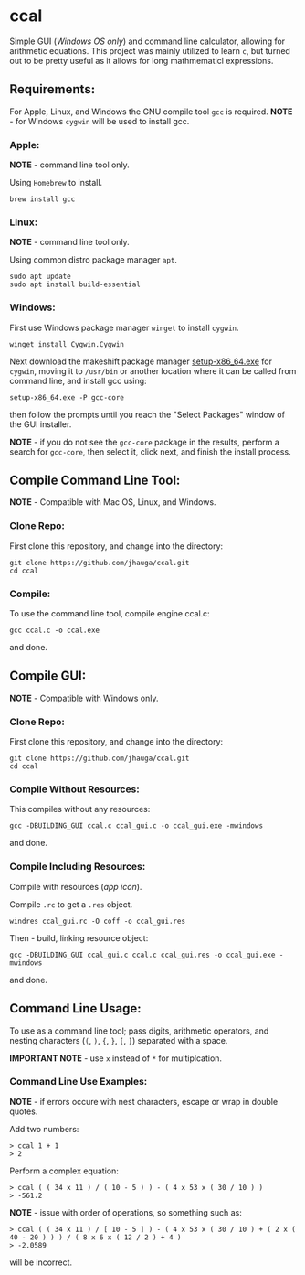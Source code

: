 # ccal

Simple GUI (*Windows OS only*) and command line calculator, allowing for arithmetic equations.
This project was mainly utilized to learn `c`, but turned out to be pretty 
useful as it allows for long mathmematicl expressions.

## Requirements:

For Apple, Linux, and Windows the GNU compile tool `gcc` is required.
**NOTE** - for Windows `cygwin` will be used to install gcc.

### Apple:

**NOTE** - command line tool only.

Using `Homebrew` to install.

```
brew install gcc
```

### Linux:

**NOTE** - command line tool only.

Using common distro package manager `apt`.

```
sudo apt update 
sudo apt install build-essential
```

### Windows:

First use Windows package manager `winget` to install `cygwin`.

```
winget install Cygwin.Cygwin
```

Next download the makeshift package manager [setup-x86_64.exe](https://cygwin.com/install.html) for 
`cygwin`, moving it to `/usr/bin` or another location where it can be called from command line, 
and install gcc using:

```
setup-x86_64.exe -P gcc-core
```

then follow the prompts until you reach the "Select Packages" window of the GUI installer. 

**NOTE** - if you do not see the `gcc-core` package in the results, perform a search for `gcc-core`,
then select it, click next, and finish the install process.

## Compile Command Line Tool:

**NOTE** - Compatible with Mac OS, Linux, and Windows.

### Clone Repo:

First clone this repository, and change into the directory:

```
git clone https://github.com/jhauga/ccal.git
cd ccal
```

### Compile:

To use the command line tool, compile engine ccal.c:

```
gcc ccal.c -o ccal.exe
```

and done.

## Compile GUI:

**NOTE** - Compatible with Windows only.

### Clone Repo:

First clone this repository, and change into the directory:

```
git clone https://github.com/jhauga/ccal.git
cd ccal
```

### Compile Without Resources:

This compiles without any resources:

```
gcc -DBUILDING_GUI ccal.c ccal_gui.c -o ccal_gui.exe -mwindows
```

and done.

### Compile Including Resources:

Compile with resources (*app icon*).

Compile `.rc` to get a `.res` object.

```
windres ccal_gui.rc -O coff -o ccal_gui.res
```

Then - build, linking resource object:

```
gcc -DBUILDING_GUI ccal_gui.c ccal.c ccal_gui.res -o ccal_gui.exe -mwindows
```

and done.

## Command Line Usage:

To use as a command line tool; pass digits, arithmetic operators, and nesting characters 
(`(`, `)`, `{`, `}`, `[`, `]`) separated with a space.

**IMPORTANT NOTE** - use `x` instead of `*` for multiplcation.

### Command Line Use Examples:

**NOTE** - if errors occure with nest characters, escape or wrap in double quotes.

Add two numbers:

    > ccal 1 + 1
    > 2

Perform a complex equation:

    > ccal ( ( 34 x 11 ) / ( 10 - 5 ) ) - ( 4 x 53 x ( 30 / 10 ) )
    > -561.2

**NOTE** - issue with order of operations, so something such as:

    > ccal ( ( 34 x 11 ) / [ 10 - 5 ] ) - ( 4 x 53 x ( 30 / 10 ) + ( 2 x ( 40 - 20 ) ) ) / ( 8 x 6 x ( 12 / 2 ) + 4 )
    > -2.0589

will be incorrect.